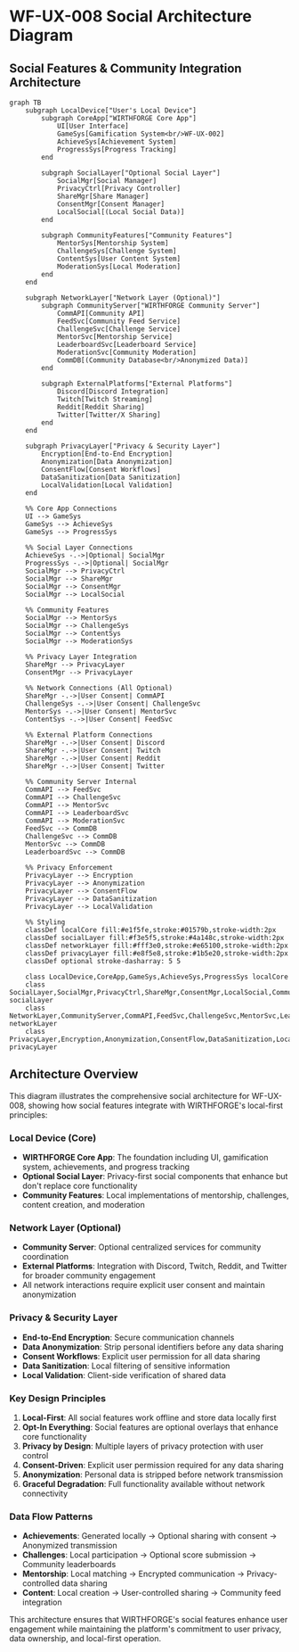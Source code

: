# WF-UX-008 Social Architecture Diagram

## Social Features & Community Integration Architecture

```mermaid
graph TB
    subgraph LocalDevice["User's Local Device"]
        subgraph CoreApp["WIRTHFORGE Core App"]
            UI[User Interface]
            GameSys[Gamification System<br/>WF-UX-002]
            AchieveSys[Achievement System]
            ProgressSys[Progress Tracking]
        end
        
        subgraph SocialLayer["Optional Social Layer"]
            SocialMgr[Social Manager]
            PrivacyCtrl[Privacy Controller]
            ShareMgr[Share Manager]
            ConsentMgr[Consent Manager]
            LocalSocial[(Local Social Data)]
        end
        
        subgraph CommunityFeatures["Community Features"]
            MentorSys[Mentorship System]
            ChallengeSys[Challenge System]
            ContentSys[User Content System]
            ModerationSys[Local Moderation]
        end
    end
    
    subgraph NetworkLayer["Network Layer (Optional)"]
        subgraph CommunityServer["WIRTHFORGE Community Server"]
            CommAPI[Community API]
            FeedSvc[Community Feed Service]
            ChallengeSvc[Challenge Service]
            MentorSvc[Mentorship Service]
            LeaderboardSvc[Leaderboard Service]
            ModerationSvc[Community Moderation]
            CommDB[(Community Database<br/>Anonymized Data)]
        end
        
        subgraph ExternalPlatforms["External Platforms"]
            Discord[Discord Integration]
            Twitch[Twitch Streaming]
            Reddit[Reddit Sharing]
            Twitter[Twitter/X Sharing]
        end
    end
    
    subgraph PrivacyLayer["Privacy & Security Layer"]
        Encryption[End-to-End Encryption]
        Anonymization[Data Anonymization]
        ConsentFlow[Consent Workflows]
        DataSanitization[Data Sanitization]
        LocalValidation[Local Validation]
    end
    
    %% Core App Connections
    UI --> GameSys
    GameSys --> AchieveSys
    GameSys --> ProgressSys
    
    %% Social Layer Connections
    AchieveSys -.->|Optional| SocialMgr
    ProgressSys -.->|Optional| SocialMgr
    SocialMgr --> PrivacyCtrl
    SocialMgr --> ShareMgr
    SocialMgr --> ConsentMgr
    SocialMgr --> LocalSocial
    
    %% Community Features
    SocialMgr --> MentorSys
    SocialMgr --> ChallengeSys
    SocialMgr --> ContentSys
    SocialMgr --> ModerationSys
    
    %% Privacy Layer Integration
    ShareMgr --> PrivacyLayer
    ConsentMgr --> PrivacyLayer
    
    %% Network Connections (All Optional)
    ShareMgr -.->|User Consent| CommAPI
    ChallengeSys -.->|User Consent| ChallengeSvc
    MentorSys -.->|User Consent| MentorSvc
    ContentSys -.->|User Consent| FeedSvc
    
    %% External Platform Connections
    ShareMgr -.->|User Consent| Discord
    ShareMgr -.->|User Consent| Twitch
    ShareMgr -.->|User Consent| Reddit
    ShareMgr -.->|User Consent| Twitter
    
    %% Community Server Internal
    CommAPI --> FeedSvc
    CommAPI --> ChallengeSvc
    CommAPI --> MentorSvc
    CommAPI --> LeaderboardSvc
    CommAPI --> ModerationSvc
    FeedSvc --> CommDB
    ChallengeSvc --> CommDB
    MentorSvc --> CommDB
    LeaderboardSvc --> CommDB
    
    %% Privacy Enforcement
    PrivacyLayer --> Encryption
    PrivacyLayer --> Anonymization
    PrivacyLayer --> ConsentFlow
    PrivacyLayer --> DataSanitization
    PrivacyLayer --> LocalValidation
    
    %% Styling
    classDef localCore fill:#e1f5fe,stroke:#01579b,stroke-width:2px
    classDef socialLayer fill:#f3e5f5,stroke:#4a148c,stroke-width:2px
    classDef networkLayer fill:#fff3e0,stroke:#e65100,stroke-width:2px
    classDef privacyLayer fill:#e8f5e8,stroke:#1b5e20,stroke-width:2px
    classDef optional stroke-dasharray: 5 5
    
    class LocalDevice,CoreApp,GameSys,AchieveSys,ProgressSys localCore
    class SocialLayer,SocialMgr,PrivacyCtrl,ShareMgr,ConsentMgr,LocalSocial,CommunityFeatures,MentorSys,ChallengeSys,ContentSys,ModerationSys socialLayer
    class NetworkLayer,CommunityServer,CommAPI,FeedSvc,ChallengeSvc,MentorSvc,LeaderboardSvc,ModerationSvc,CommDB,ExternalPlatforms,Discord,Twitch,Reddit,Twitter networkLayer
    class PrivacyLayer,Encryption,Anonymization,ConsentFlow,DataSanitization,LocalValidation privacyLayer
```

## Architecture Overview

This diagram illustrates the comprehensive social architecture for WF-UX-008, showing how social features integrate with WIRTHFORGE's local-first principles:

### **Local Device (Core)**
- **WIRTHFORGE Core App**: The foundation including UI, gamification system, achievements, and progress tracking
- **Optional Social Layer**: Privacy-first social components that enhance but don't replace core functionality
- **Community Features**: Local implementations of mentorship, challenges, content creation, and moderation

### **Network Layer (Optional)**
- **Community Server**: Optional centralized services for community coordination
- **External Platforms**: Integration with Discord, Twitch, Reddit, and Twitter for broader community engagement
- All network interactions require explicit user consent and maintain anonymization

### **Privacy & Security Layer**
- **End-to-End Encryption**: Secure communication channels
- **Data Anonymization**: Strip personal identifiers before any data sharing
- **Consent Workflows**: Explicit user permission for all data sharing
- **Data Sanitization**: Local filtering of sensitive information
- **Local Validation**: Client-side verification of shared data

### **Key Design Principles**

1. **Local-First**: All social features work offline and store data locally first
2. **Opt-In Everything**: Social features are optional overlays that enhance core functionality
3. **Privacy by Design**: Multiple layers of privacy protection with user control
4. **Consent-Driven**: Explicit user permission required for any data sharing
5. **Anonymization**: Personal data is stripped before network transmission
6. **Graceful Degradation**: Full functionality available without network connectivity

### **Data Flow Patterns**

- **Achievements**: Generated locally → Optional sharing with consent → Anonymized transmission
- **Challenges**: Local participation → Optional score submission → Community leaderboards
- **Mentorship**: Local matching → Encrypted communication → Privacy-controlled data sharing
- **Content**: Local creation → User-controlled sharing → Community feed integration

This architecture ensures that WIRTHFORGE's social features enhance user engagement while maintaining the platform's commitment to user privacy, data ownership, and local-first operation.
